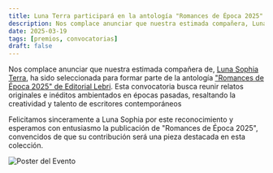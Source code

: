 ```yaml
---
title: Luna Terra participará en la antología "Romances de Época 2025" de Editorial Lebri
description: Nos complace anunciar que nuestra estimada compañera, Luna Sophia Terra, ha sido seleccionada para formar parte de la antología "Romances de Época 2025" de Editorial Lebri.
date: 2025-03-19
tags: [premios, convocatorias]
draft: false
---
```


Nos complace anunciar que nuestra estimada compañera de, [Luna Sophia Terra](/authors/luna-sophia-terra/), ha sido seleccionada para formar parte de la antología ["Romances de Época 2025" de Editorial Lebri](https://lebri.com.mx/site4/index.php/concursos-convocatorias/romances-de-epoca). Esta convocatoria busca reunir relatos originales e inéditos ambientados en épocas pasadas, resaltando la creatividad y talento de escritores contemporáneos

Felicitamos sinceramente a Luna Sophia por este reconocimiento y esperamos con entusiasmo la publicación de "Romances de Época 2025", convencidos de que su contribución será una pieza destacada en esta colección.

![Poster del Evento](/images/posts/luna-seleccionada-romances-25.jpeg)

